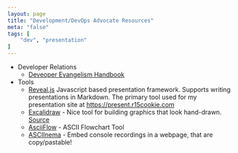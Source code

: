 ```yaml
---
layout: page
title: "Development/DevOps Advocate Resources"
meta: "false"
tags: [
    "dev", "presentation"
]
---
```



- Developer Relations
  - [Deveoper Evangelism Handbook](http://developer-evangelism.com/toc.php)
- Tools
  - [Reveal.js](https://revealjs.com/) Javascript based presentation framework.  Supports writing presentations in Markdown.  The primary tool used for my presentation site at <https://present.r15cookie.com>
  - [Excalidraw](https://excalidraw.com/) - Nice tool for building graphics that look hand-drawn.  [Source](https://github.com/excalidraw/excalidraw)
  - [AsciiFlow](https://github.com/lewish/asciiflow) - ASCII Flowchart Tool
  - [ASCIInema](https://asciinema.org/) - Embed console recordings in a webpage, that are copy/pastable!
